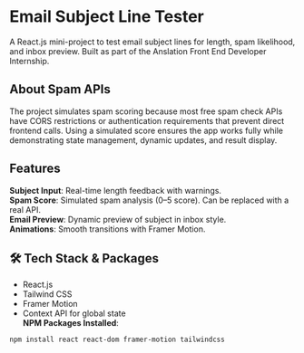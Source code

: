 # Email Subject Line Tester

A React.js mini-project to test email subject lines for length, spam likelihood, and inbox preview. Built as part of the Anslation Front End Developer Internship.

## About Spam APIs

The project simulates spam scoring because most free spam check APIs have CORS restrictions or authentication requirements that prevent direct frontend calls. Using a simulated score ensures the app works fully while demonstrating state management, dynamic updates, and result display.

## Features

**Subject Input**: Real-time length feedback with warnings.  
**Spam Score**: Simulated spam analysis (0–5 score). Can be replaced with a real API.  
**Email Preview**: Dynamic preview of subject in inbox style.  
**Animations**: Smooth transitions with Framer Motion.

## 🛠 Tech Stack & Packages

- React.js
- Tailwind CSS
- Framer Motion
- Context API for global state  
  **NPM Packages Installed**:

```bash
npm install react react-dom framer-motion tailwindcss
```
